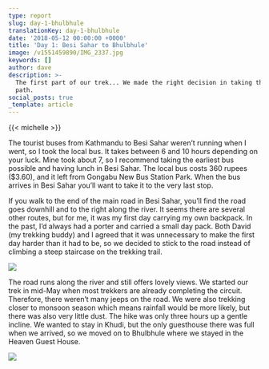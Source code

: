 ```yaml
---
type: report
slug: day-1-bhulbhule
translationKey: day-1-bhulbhule
date: '2018-05-12 00:00:00 +0000'
title: 'Day 1: Besi Sahar to Bhulbhule'
image: /v1551459890/IMG_2337.jpg
keywords: []
author: dave
description: >-
  The first part of our trek... We made the right decision in taking the easier
  path.
social_posts: true
_template: article
---
```




{{< michelle >}}

The tourist buses from Kathmandu to Besi Sahar weren’t running when I went, so I took the local bus. It takes between 6 and 10 hours depending on your luck. Mine took about 7, so I recommend taking the earliest bus possible and having lunch in Besi Sahar. The local bus costs 360 rupees ($3.60), and it left from Gongabu New Bus Station Park. When the bus arrives in Besi Sahar you’ll want to take it to the very last stop.

If you walk to the end of the main road in Besi Sahar, you’ll find the road goes downhill and to the right along the river. It seems there are several other routes, but for me, it was my first day carrying my own backpack. In the past, I’d always had a porter and carried a small day pack. Both David (my trekking buddy) and I agreed that it was unnecessary to make the first day harder than it had to be, so we decided to stick to the road instead of climbing a steep staircase on the trekking trail.

![](https://res.cloudinary.com/wildernessprime/image/upload/w_800,dpr_auto/v1551459890/IMG_2337.jpg)

The road runs along the river and still offers lovely views. We started our trek in mid-May when most trekkers are already completing the circuit. Therefore, there weren’t many jeeps on the road. We were also trekking closer to monsoon season which means rainfall would be more likely, but there was also very little dust. The hike was only three hours up a gentle incline. We wanted to stay in Khudi, but the only guesthouse there was full when we arrived, so we moved on to Bhulbhule where we stayed in the Heaven Guest House.

![](https://res.cloudinary.com/wildernessprime/image/upload/w_800,dpr_auto/v1551459975/IMG_2339.jpg)
